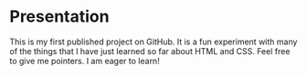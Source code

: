 # Presentation
This is my first published project on GitHub.
It is a fun experiment with many of the things that I have just learned so far about HTML and CSS.
Feel free to give me pointers. I am eager to learn!
